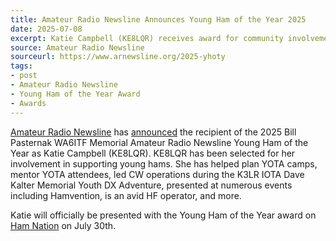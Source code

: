 ```yaml
---
title: Amateur Radio Newsline Announces Young Ham of the Year 2025
date: 2025-07-08
excerpt: Katie Campbell (KE8LQR) receives award for community involvement with young hams.
source: Amateur Radio Newsline
sourceurl: https://www.arnewsline.org/2025-yhoty
tags:
- post
- Amateur Radio Newsline
- Young Ham of the Year Award
- Awards
---
```

[Amateur Radio Newsline](https://www.arnewsline.org/) has [announced](https://www.arnewsline.org/2025-yhoty) the recipient of the 2025 Bill Pasternak WA6ITF Memorial Amateur Radio Newsline Young Ham of the Year as Katie Campbell (KE8LQR). KE8LQR has been selected for her involvement in supporting young hams. She has helped plan YOTA camps, mentor YOTA attendees, led CW operations during the K3LR IOTA Dave Kalter Memorial Youth DX Adventure, presented at numerous events including Hamvention, is an avid HF operator, and more. 

Katie will officially be presented with the Young Ham of the Year award on [Ham Nation](https://hamradiocrashcourse.com/about-ham-nation/) on July 30th.